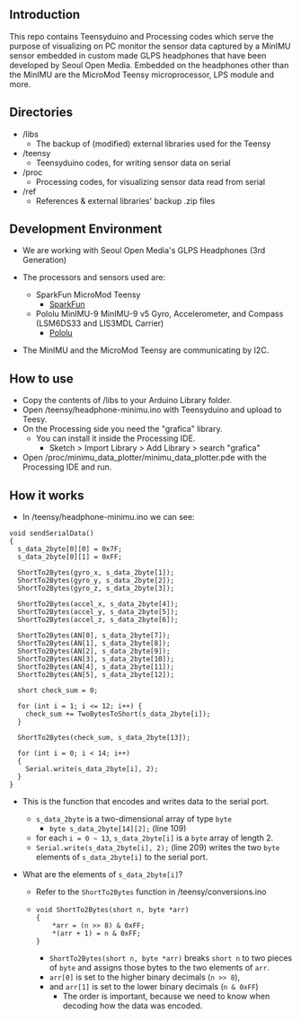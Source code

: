 ## Introduction
This repo contains Teensyduino and Processing codes which serve the purpose of visualizing on PC monitor the sensor data captured by a MinIMU sensor embedded in custom made GLPS headphones that have been developed by Seoul Open Media. Embedded on the headphones other than the MinIMU are the MicroMod Teensy microprocessor, LPS module and more.

## Directories
- /libs
  - The backup of (modified) external libraries used for the Teensy
- /teensy
  - Teensyduino codes, for writing sensor data on serial
- /proc
  - Processing codes, for visualizing sensor data read from serial
- /ref
  - References & external libraries' backup .zip files

## Development Environment
- We are working with Seoul Open Media's GLPS Headphones (3rd Generation)
- The processors and sensors used are:

  - SparkFun MicroMod Teensy 
    - [SparkFun](https://www.sparkfun.com/products/16402)
  - Pololu MinIMU-9 MinIMU-9 v5 Gyro, Accelerometer, and Compass (LSM6DS33 and LIS3MDL Carrier)
    - [Pololu](https://www.pololu.com/product/2738)

- The MinIMU and the MicroMod Teensy are communicating by I2C.

## How to use
- Copy the contents of /libs to your Arduino Library folder.
- Open /teensy/headphone-minimu.ino with Teensyduino and upload to Teesy.
- On the Processing side you need the "grafica" library.
  - You can install it inside the Processing IDE.
    - Sketch > Import Library > Add Library > search "grafica"
- Open /proc/minimu_data_plotter/minimu_data_plotter.pde with the Processing IDE and run.

## How it works
- In /teensy/headphone-minimu.ino we can see:
```
void sendSerialData()
{
  s_data_2byte[0][0] = 0x7F;
  s_data_2byte[0][1] = 0xFF;

  ShortTo2Bytes(gyro_x, s_data_2byte[1]);
  ShortTo2Bytes(gyro_y, s_data_2byte[2]);
  ShortTo2Bytes(gyro_z, s_data_2byte[3]);

  ShortTo2Bytes(accel_x, s_data_2byte[4]);
  ShortTo2Bytes(accel_y, s_data_2byte[5]);
  ShortTo2Bytes(accel_z, s_data_2byte[6]);

  ShortTo2Bytes(AN[0], s_data_2byte[7]);
  ShortTo2Bytes(AN[1], s_data_2byte[8]);
  ShortTo2Bytes(AN[2], s_data_2byte[9]);
  ShortTo2Bytes(AN[3], s_data_2byte[10]);
  ShortTo2Bytes(AN[4], s_data_2byte[11]);
  ShortTo2Bytes(AN[5], s_data_2byte[12]);

  short check_sum = 0;

  for (int i = 1; i <= 12; i++) {
    check_sum += TwoBytesToShort(s_data_2byte[i]);
  }

  ShortTo2Bytes(check_sum, s_data_2byte[13]);

  for (int i = 0; i < 14; i++)
  {
    Serial.write(s_data_2byte[i], 2);
  }
}
```
- This is the function that encodes and writes data to the serial port.
  - ```s_data_2byte``` is a two-dimensional array of type ```byte```
    - ```byte s_data_2byte[14][2];``` (line 109)
  - for each ```i = 0 ~ 13```, ```s_data_2byte[i]``` is a ```byte``` array of length 2.
  - ```Serial.write(s_data_2byte[i], 2);``` (line 209) writes the two ```byte``` elements of ```s_data_2byte[i]``` to the serial port.

- What are the elements of ```s_data_2byte[i]```?
  - Refer to the ```ShortTo2Bytes``` function in /teensy/conversions.ino
  - ```
    void ShortTo2Bytes(short n, byte *arr)
    {
        *arr = (n >> 8) & 0xFF;
        *(arr + 1) = n & 0xFF;
    }
    ```
    - ```ShortTo2Bytes(short n, byte *arr)``` breaks ```short n``` to two pieces of ```byte``` and assigns those bytes to the two elements of ```arr```.
    - ```arr[0]``` is set to the higher binary decimals (```n >> 8```),
    - and ```arr[1]``` is set to the lower binary decimals (```n & 0xFF```)
      - The order is important, because we need to know when decoding how the data was encoded.
